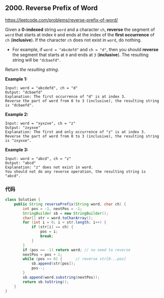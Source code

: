 ## 2000. Reverse Prefix of Word

https://leetcode.com/problems/reverse-prefix-of-word/

Given a **0-indexed** string `word` and a character `ch`, **reverse** the segment of `word` that starts at index `0` and ends at the index of the **first occurrence** of `ch` (**inclusive**). If the character `ch` does not exist in `word`, do nothing.

- For example, if `word = "abcdefd"` and `ch = "d"`, then you should **reverse** the segment that starts at `0` and ends at `3` (**inclusive**). The resulting string will be `"dcbaefd"`.

Return *the resulting string*.

 

**Example 1:**

```
Input: word = "abcdefd", ch = "d"
Output: "dcbaefd"
Explanation: The first occurrence of "d" is at index 3. 
Reverse the part of word from 0 to 3 (inclusive), the resulting string is "dcbaefd".
```

**Example 2:**

```
Input: word = "xyxzxe", ch = "z"
Output: "zxyxxe"
Explanation: The first and only occurrence of "z" is at index 3.
Reverse the part of word from 0 to 3 (inclusive), the resulting string is "zxyxxe".
```

**Example 3:**

```
Input: word = "abcd", ch = "z"
Output: "abcd"
Explanation: "z" does not exist in word.
You should not do any reverse operation, the resulting string is "abcd".
```

### 代码

```java
class Solution {
    public String reversePrefix(String word, char ch) {
        int pos = -1, nextPos = -1;
        StringBuilder sb = new StringBuilder();
        char[] str = word.toCharArray();
        for (int i = 0; i < str.length; i++) {
            if (str[i] == ch) {
                pos = i;
                break;
            }
        }
        if (pos == -1) return word;	// no need to reverse
        nextPos = pos + 1;
        while (pos >= 0) {		// reverse str[0...pos]
            sb.append(str[pos]);
            pos--;
        }
        sb.append(word.substring(nextPos));
        return sb.toString();
    }
}
```


